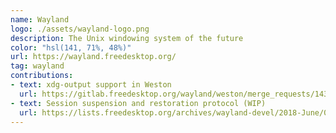 ```yaml
---
name: Wayland
logo: ./assets/wayland-logo.png
description: The Unix windowing system of the future
color: "hsl(141, 71%, 48%)"
url: https://wayland.freedesktop.org/
tag: wayland
contributions:
- text: xdg-output support in Weston
  url: https://gitlab.freedesktop.org/wayland/weston/merge_requests/143
- text: Session suspension and restoration protocol (WIP)
  url: https://lists.freedesktop.org/archives/wayland-devel/2018-June/038540.html
---
```

